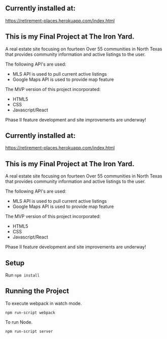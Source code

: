 ## Currently installed at:
https://retirement-places.herokuapp.com/index.html


## This is my Final Project at The Iron Yard.
A real estate site focusing on fourteen Over 55 communities in North Texas that provides community information and active listings to the user.   

The following API's are used:
- MLS API is used to pull current active listings
- Google Maps API is used to provide map feature

The MVP version of this project incorporated:
- HTML5
- CSS
- Javascript/React   

Phase II feature development and site improvements are underway!

## Currently installed at:
https://retirement-places.herokuapp.com/index.html


## This is my Final Project at The Iron Yard.
A real estate site focusing on fourteen Over 55 communities in North Texas that provides community information and active listings to the user.   

The following API's are used:
- MLS API is used to pull current active listings 
- Google Maps API is used to provide map feature

The MVP version of this project incorporated:
- HTML5
- CSS
- Javascript/React   

Phase II feature development and site improvements are underway!


## Setup

Run `npm install`



## Running the Project

To execute webpack in watch mode.

```
npm run-script webpack
```

To run Node.

```
npm run-script server
```
